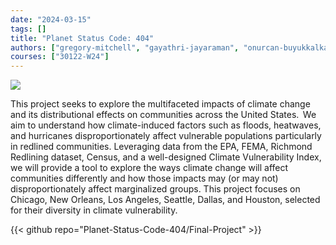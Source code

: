 ```yaml
---
date: "2024-03-15"
tags: []
title: "Planet Status Code: 404"
authors: ["gregory-mitchell", "gayathri-jayaraman", "onurcan-buyukkalkan", "kiran-sunil-jivnani"]
courses: ["30122-W24"]
---
```


![](feature.png)

This project seeks to explore the multifaceted impacts of climate change and its distributional effects on communities across the United States.  We aim to understand how climate-induced factors such as floods, heatwaves, and hurricanes disproportionately affect vulnerable populations particularly in redlined communities. Leveraging data from the EPA, FEMA, Richmond Redlining dataset, Census, and a well-designed Climate Vulnerability Index, we will provide a tool to explore the ways climate change will affect communities differently and how those impacts may (or may not) disproportionately affect marginalized groups. This project focuses on Chicago, New Orleans, Los Angeles, Seattle, Dallas, and Houston, selected for their diversity in climate vulnerability. 


{{< github repo="Planet-Status-Code-404/Final-Project" >}}

